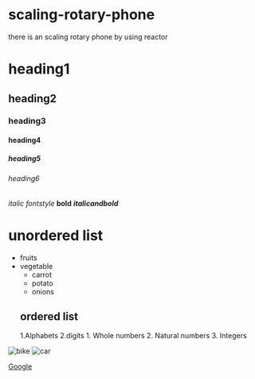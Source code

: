 # scaling-rotary-phone
there is an scaling rotary phone by using reactor
# heading1
## heading2
### heading3
#### heading4
##### heading5
###### heading6

*italic fontstyle*
**bold**
***italicandbold***

# unordered list

* fruits
* vegetable
   * carrot
   * potato 
   * onions
   ## ordered list
   1.Alphabets
   2.digits
      1. Whole numbers
      2. Natural numbers
      3. Integers
      
![bike](http://3.bp.blogspot.com/-q7c1OyTs0vs/UiBA9KsE-yI/AAAAAAAACws/gp8Zo2n9QjA/s1600/chump01.jpg)
![car](https://s1.cdn.autoevolution.com/images/news/gallery/pure-electric-mclaren-hypercar-in-the-works-p1-replacement-due-in-2023_10.jpeg)


[Google](https://www.google.com)

